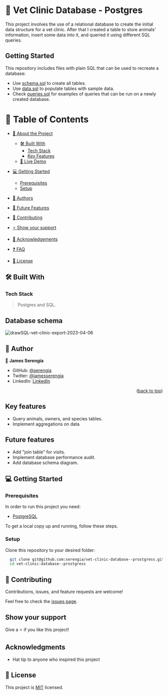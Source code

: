 <!-- PROJECT DESCRIPTION -->

# 📖 Vet Clinic Database - Postgres <a name="about-project"></a>

This project involves the use of a relational database to create the initial data structure for a vet clinic. After that I created a table to store animals' information, insert some data into it, and queried it using different SQL queries.

## Getting Started

This repository includes files with plain SQL that can be used to recreate a database:

- Use [schema.sql](./schema.sql) to create all tables.
- Use [data.sql](./data.sql) to populate tables with sample data.
- Check [queries.sql](./queries.sql) for examples of queries that can be run on a newly created database.

<a name="readme-top"></a>

<!-- TABLE OF CONTENTS -->

# 📗 Table of Contents

- [📖 About the Project](#about-project)
  - [🛠 Built With](#built-with)
    - [Tech Stack](#tech-stack)
    - [Key Features](#key-features)
  - [🚀 Live Demo](#live-demo)
- [💻 Getting Started](#getting-started)

  - [Prerequisites](#prerequisites)
  - [Setup](#setup)

- [👥 Authors](#authors)
- [🔭 Future Features](#future-features)
- [🤝 Contributing](#contributing)
- [⭐️ Show your support](#support)
- [🙏 Acknowledgements](#acknowledgements)
- [❓ FAQ](#faq)
- [📝 License](#license)

## 🛠 Built With <a name="built-with"></a>

### Tech Stack <a name="tech-stack"></a>

> Postgres and SQL.

## Database schema
![drawSQL-vet-clinic-export-2023-04-06](https://user-images.githubusercontent.com/69452516/230264658-2eaedc77-4c2e-4ce1-993d-bb6391be96b4.png)

<!-- AUTHORS -->

## 👥 Author <a name="authors"></a>

👤 **James Serengia**

- GitHub: [@serengia](https://github.com/serengia)
- Twitter: [@jamesserengia](https://twitter.com/jamesserengia)
- LinkedIn: [LinkedIn](https://linkedin.com/in/james-serengia)

<p align="right">(<a href="#readme-top">back to top</a>)</p>

<!-- FUTURE FEATURES -->

## Key features <a name="key-features"></a>

- Query animals, owners, and species tables.
- Implement aggregations on data

## Future features <a name="future-features"></a>

- Add "join table" for visits.
- Implement database performance audit.
- Add database schema diagram.

## 💻 Getting Started <a name="getting-started"></a>

### Prerequisites

In order to run this project you need:

- [PostgreSQL](https://www.postgresql.org/download/)

To get a local copy up and running, follow these steps.

### Setup

Clone this repository to your desired folder:

```sh
  git clone git@github.com:serengia/vet-clinic-database--prostgress.git
  cd vet-clinic-database--prostgress
```

<!-- CONTRIBUTING -->

## 🤝 Contributing <a name="contributing"></a>

Contributions, issues, and feature requests are welcome!

Feel free to check the [issues page](../../issues/).

## Show your support <a name="support"></a>

Give a ⭐️ if you like this project!

## Acknowledgments <a name="acknowledgements"></a>

- Hat tip to anyone who inspired this project

## 📝 License <a name="license"></a>

This project is [MIT](./MIT.md) licensed.

<a name="readme-top"></a>

